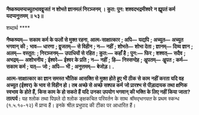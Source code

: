 **नैष्कश्र्यमप्यच्युतभाववॢजतं** **न शोभते ज्ञानमलं निरञ्जनम् ।** **कुत: पुन: शश्वदभद्रमीश्वरे** **न ह्यॢपतं कर्म यदप्यनुत्तमम् ॥ ५३॥** 

शब्दार्थ **** 

**नैष्कश्र्यम्—** **सकाम कर्म के फलों से मुक्त रहना, आत्म-साक्षात्कार** **; अपि—** **यद्यपि** **; अच्युत—** **अच्युत भगवान् की** **;** **भाव—** **धारणा** **; वॢजतम्—** **से विहीन** **; न—** **नहीं** **; शोभते—** **शोभा देता** **; ज्ञानम्—** **दिव्य ज्ञान** **; अलम्—** **वस्तुत:** **; निरञ्जनम्—** **उपाधियों से रहित** **; कुत:—** **कहाँ है** **; पुन:—** **फिर** **; शश्वत्—** **सदैव** **; अभद्रम्—** **अशोभनीय** **; ईश्वरे—** **ईश्वर के प्रति** **; न—** **नहीं** **;** **हि—** **निस्सन्देह** **; अॢपतम्—** **अॢपत** **; कर्म—** **सकाम कर्म** **; यत्—** **जो** **; अपि—** **भी** **; अनुत्तमम्—** **बेजोड़।** **.** 

**आत्म-साक्षात्कार का ज्ञान समस्त भौतिक आसक्ति से मुक्त होते हुए भी ठीक से काम** **नहीं करता यदि वह अच्युत (ईश्वर) के भाव से विहीन हो। तब अच्छे से अच्छे सश्पन्न कर्म** **जो प्रारश्भ से पीड़ादायक तथा क्षणिक स्वभाव के होते हैं, किस काम के हो सकते हैं यदि** **उनका उपयोग भगवान् की भक्ति के लिए नहीं किया जाता?** **तात्पर्य :** यह श्लोक तथा पिछले दो श्लोक ङ्क्षकचित परिवर्तन के साथ *श्रीमद्भागवत* के प्रथम स्कन्ध (१.५.१०-१२) में प्राप्य हैं। इनके श्रील प्रभुपाद की टीका पर आधारित हैं।  